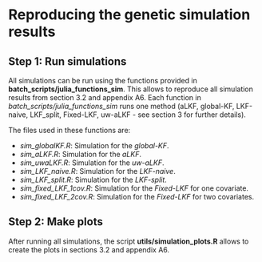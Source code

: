 
# Reproducing the genetic simulation results 


## Step 1: Run simulations

All simulations can be run using the functions provided in **batch_scripts/julia_functions_sim**. This allows to reproduce all simulation results from section 3.2 and appendix A6. Each function in *batch_scripts/julia_functions_sim* runs one method (aLKF, global-KF, LKF-naive, LKF_split, Fixed-LKF, uw-aLKF - see section 3 for further details). 

The files used in these functions are: 

- *sim_globalKF.R*: Simulation for the *global-KF*. 
- *sim_aLKF.R*: Simulation for the *aLKF*. 
- *sim_uwaLKF.R*: Simulation for the *uw-aLKF*. 
- *sim_LKF_naive.R*: Simulation for the *LKF-naive*. 
- *sim_LKF_split.R*: Simulation for the *LKF-split*. 
- *sim_fixed_LKF_1cov.R*: Simulation for the *Fixed-LKF* for one covariate.
- *sim_fixed_LKF_2cov.R*: Simulation for the *Fixed-LKF* for two covariates.

## Step 2: Make plots

After running all simulations, the script **utils/simulation_plots.R** allows to create the plots in sections 3.2 and appendix A6.


